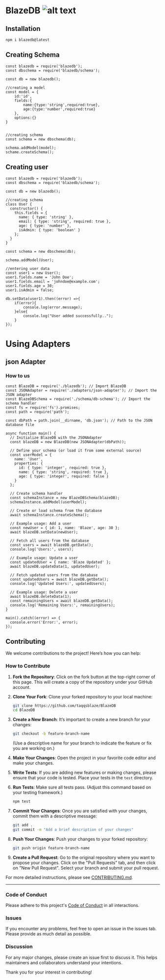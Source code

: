# BlazeDB ![alt text](https://cdn-icons-png.flaticon.com/128/5246/5246837.png)

## Installation
`npm i blazedb@latest`


## Creating Schema

```
const blazedb = require('blazedb');
const dbschema = require('blazedb/schema');

const db = new blazedb();

//creating a model
const model = {
    id:'id',
    fields:{
        name:{type:'string',required:true},
        age:{type:'number',required:true}
    },
    options:{}
}


//creating schema
const schema = new dbschema(db);

schema.addModel(model);
schame.createSchema();
```

## Creating user

```
const blazedb = require('blazedb');
const dbschema = require('blazedb/schema');

const db = new blazedb();

//creating schema
class User {
  constructor() {
    this.fields = {
      name: { type: 'string' },
      email: { type: 'string', required: true },
      age: { type: 'number' },
      isAdmin: { type: 'boolean' }
    };
  }
}

const schema = new dbschema(db);

schema.addModel(User);

//entering user data
const user1 = new User();
user1.fields.name = 'John Doe';
user1.fields.email = 'johndoe@example.com';
user1.fields.age = 30;
user1.isAdmin = false;

db.setData(user1).then((error) =>{
    if(error){
        console.log(error.message);
    }else{
        console.log("User added successfully..");
    }
});
```

# Using Adapters

## json Adapter

### How to us


```
const BlazeDB = require('./blazedb'); // Import BlazeDB
const JSONAdapter = require('./adapters/json-adapter'); // Import the JSON adapter
const BlazeDBSchema = require('./schema/db-schema'); // Import the schema handler
const fs = require('fs').promises;
const path = require('path');

const dbPath = path.join(__dirname, 'db.json'); // Path to the JSON database file

async function main() {
  // Initialize BlazeDB with the JSONAdapter
  const blazeDB = new BlazeDB(new JSONAdapter(dbPath));

  // Define your schema (or load it from some external source)
  const userModel = {
    name: 'User',
    properties: {
      id: { type: 'integer', required: true },
      name: { type: 'string', required: true },
      age: { type: 'integer', required: false }
    }
  };

  // Create schema handler
  const schemaInstance = new BlazeDBSchema(blazeDB);
  schemaInstance.addModel(userModel);

  // Create or load schema from the database
  await schemaInstance.createSchema();

  // Example usage: Add a user
  const newUser = { id: 1, name: 'Blaze', age: 30 };
  await blazeDB.setData(newUser);

  // Fetch all users from the database
  const users = await blazeDB.getData();
  console.log('Users:', users);

  // Example usage: Update a user
  const updatedUser = { name: 'Blaze Updated' };
  await blazeDB.updateData(1, updatedUser);

  // Fetch updated users from the database
  const updatedUsers = await blazeDB.getData();
  console.log('Updated Users:', updatedUsers);

  // Example usage: Delete a user
  await blazeDB.deleteData(1);
  const remainingUsers = await blazeDB.getData();
  console.log('Remaining Users:', remainingUsers);
}

main().catch((error) => {
  console.error('Error:', error);
});

```



## Contributing

We welcome contributions to the project! Here’s how you can help:

### How to Contribute

1. **Fork the Repository**: Click on the fork button at the top-right corner of this page. This will create a copy of the repository under your GitHub account.

2. **Clone Your Fork**: Clone your forked repository to your local machine:
    ```bash
    git clone https://github.com/taqqsblaze/BlazeDB
    cd BlazeDB
    ```

3. **Create a New Branch**: It’s important to create a new branch for your changes:
    ```bash
    git checkout -b feature-branch-name
    ```
    (Use a descriptive name for your branch to indicate the feature or fix you are working on.)

4. **Make Your Changes**: Open the project in your favorite code editor and make your changes.

5. **Write Tests**: If you are adding new features or making changes, please ensure that your code is tested. Place your tests in the `test` directory.

6. **Run Tests**: Make sure all tests pass. (Adjust this command based on your testing framework.)
    ```bash
    npm test
    ```

7. **Commit Your Changes**: Once you are satisfied with your changes, commit them with a descriptive message:
    ```bash
    git add .
    git commit -m "Add a brief description of your changes"
    ```

8. **Push Your Changes**: Push your changes to your forked repository:
    ```bash
    git push origin feature-branch-name
    ```

9. **Create a Pull Request**: Go to the original repository where you want to propose your changes. Click on the "Pull Requests" tab, and then click on "New Pull Request". Select your branch and submit your pull request.


For more detailed instructions, please see [CONTRIBUTING.md](CONTRIBUTING.md).
<hr>

### Code of Conduct

Please adhere to this project's [Code of Conduct](CODE_OF_CONDUCT.md) in all interactions.

### Issues

If you encounter any problems, feel free to open an issue in the issues tab. Please provide as much detail as possible.

### Discussion

For any major changes, please create an issue first to discuss it. This helps maintainers and collaborators understand your intentions.


Thank you for your interest in contributing!